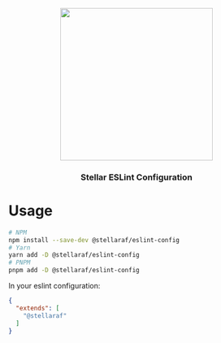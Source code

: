 <div align="center">
  <br/>
  <img src="https://res.cloudinary.com/stellaraf/image/upload/v1604277355/stellar-logo-gradient.svg" width="300" />
  <br/>
  <h3>Stellar ESLint Configuration</h3>
</div>

# Usage

```bash
# NPM
npm install --save-dev @stellaraf/eslint-config
# Yarn
yarn add -D @stellaraf/eslint-config
# PNPM
pnpm add -D @stellaraf/eslint-config
```

In your eslint configuration:

```json
{
  "extends": [
    "@stellaraf"
  ]
}
```
